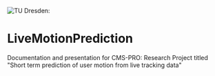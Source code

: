 ![TU Dresden](https://img.shields.io/badge/CMS-PRO?style=flat&labelColor=255%2C255%2C255&color=0%2C48%2C93):

# LiveMotionPrediction
Documentation and presentation for CMS-PRO: Research Project titled "Short term prediction of user motion from live tracking data"
